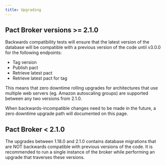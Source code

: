 ```yaml
---
title: Upgrading
---
```


## Pact Broker versions &gt;= 2.1.0

Backwards compatibility tests will ensure that the latest version of the database will be compatible with a previous version of the code until v3.0.0 for the following endpoints:

* Tag version
* Publish pact
* Retrieve latest pact
* Retrieve latest pact for tag

This means that zero downtime rolling upgrades for architectures that use multiple web servers \(eg. Amazon autoscaling groups\) are supported between any two versions from 2.1.0.

When backwards-incompatible changes need to be made in the future, a zero downtime upgrade path will documented on this page.

## Pact Broker &lt; 2.1.0

The upgrades between 1.18.0 and 2.1.0 contains database migrations that are NOT backwards compatible with previous versions of the code. It is recommended to run a single instance of the broker while performing an upgrade that traverses these versions.

